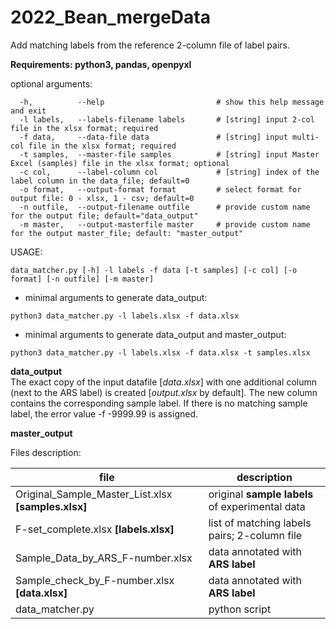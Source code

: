 # 2022_Bean_mergeData
Add matching labels from the reference 2-column file of label pairs.

**Requirements: python3, pandas, openpyxl**

optional arguments:<br>
```
  -h,          --help                         # show this help message and exit
  -l labels,   --labels-filename labels       # [string] input 2-col file in the xlsx format; required
  -f data,     --data-file data               # [string] input multi-col file in the xlsx format; required
  -t samples,  --master-file samples          # [string] input Master Excel (samples) file in the xlsx format; optional
  -c col,      --label-column col             # [string] index of the label column in the data_file; default=0
  -o format,   --output-format format         # select format for output file: 0 - xlsx, 1 - csv; default=0
  -n outfile,  --output-filename outfile      # provide custom name for the output file; default="data_output"
  -m master,   --output-masterfile master     # provide custom name for the output master_file; default: "master_output"
```

USAGE:<br>

```
data_matcher.py [-h] -l labels -f data [-t samples] [-c col] [-o format] [-n outfile] [-m master]
```

* minimal arguments to generate data_output:<br>

```
python3 data_matcher.py -l labels.xlsx -f data.xlsx
```

* minimal arguments to generate data_output and master_output:<br>

```
python3 data_matcher.py -l labels.xlsx -f data.xlsx -t samples.xlsx
```

**data_output**<br>
The exact copy of the input datafile [*data.xlsx*] with one additional column (next to the ARS label) is created [*output.xlsx* by default]. The new column contains the corresponding sample label. If there is no matching sample label, the error value -f -9999.99 is assigned.

**master_output**<br>




Files description:<br>

|file | description|
|-----|------------|
|Original_Sample_Master_List.xlsx **[samples.xlsx]** | original **sample labels** of experimental data |
|F-set_complete.xlsx **[labels.xlsx]**| list of matching labels pairs; 2-column file |
|Sample_Data_by_ARS_F-number.xlsx| data annotated with **ARS label** |
|Sample_check_by_F-number.xlsx **[data.xlsx]**| data annotated with **ARS label** |
|data_matcher.py| python script |
